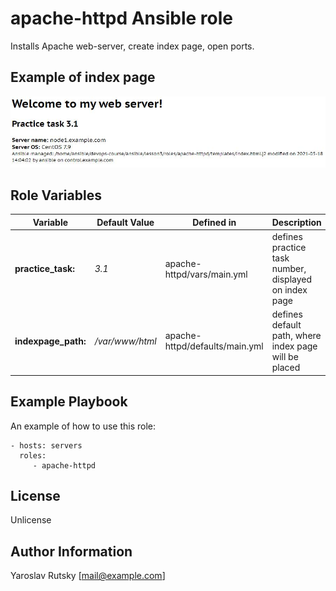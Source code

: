 apache-httpd Ansible role
=========

Installs Apache web-server, create index page, open ports.

Example of index page
--------------
![Example index.html](example.jpg)


Role Variables
--------------
|Variable|Default Value|Defined in|Description|
|--|--|--|--|
|**practice_task:**|*3.1*|apache-httpd/vars/main.yml|defines practice task number, displayed on index page|
|**indexpage_path:**|*/var/www/html*|apache-httpd/defaults/main.yml|defines default path, where index page will be placed|

Example Playbook
----------------

An example of how to use this role:

    - hosts: servers
      roles:
         - apache-httpd

License
-------

Unlicense

Author Information
------------------

Yaroslav Rutsky [mail@example.com]
